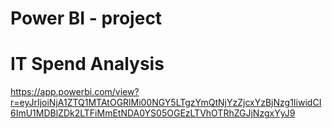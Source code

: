 # Power BI - project
# IT Spend Analysis

https://app.powerbi.com/view?r=eyJrIjoiNjA1ZTQ1MTAtOGRlMi00NGY5LTgzYmQtNjYzZjcxYzBjNzg1IiwidCI6ImU1MDBlZDk2LTFiMmEtNDA0YS05OGEzLTVhOTRhZGJjNzgxYyJ9
